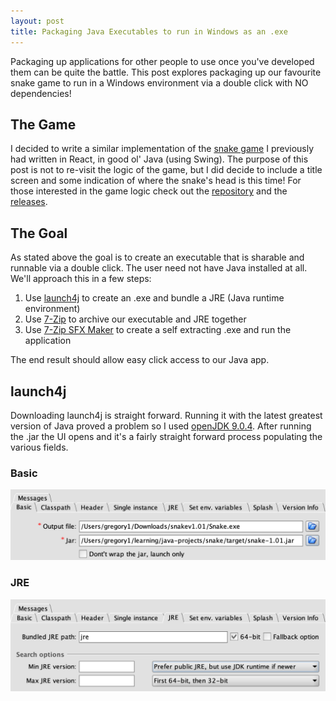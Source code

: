 ```yaml
---
layout: post
title: Packaging Java Executables to run in Windows as an .exe
---
```


Packaging up applications for other people to use once you've developed them can be quite the battle. This post explores packaging up our favourite snake game to run in a Windows environment via a double click with NO dependencies!

## The Game

I decided to write a similar implementation of the [snake game](2020-08-14-SNAKE_||_React.md) I previously had written in React, in good ol' Java (using Swing). The purpose of this post is not to re-visit the logic of the game, but I did decide to include a title screen and some indication of where the snake's head is this time! For those interested in the game logic check out the [repository](https://github.com/sgregory8/java-snake) and the [releases](https://github.com/sgregory8/java-snake/releases).

## The Goal

As stated above the goal is to create an executable that is sharable and runnable via a double click. The user need not have Java installed at all. We'll approach this in a few steps:

1. Use [launch4j](http://launch4j.sourceforge.net/) to create an .exe and bundle a JRE (Java runtime environment)
2. Use [7-Zip](https://www.7-zip.org/) to archive our executable and JRE together
3. Use [7-Zip SFX Maker](https://sourceforge.net/projects/sfx-maker/) to create a self extracting .exe and run the application

The end result should allow easy click access to our Java app.

## launch4j

Downloading launch4j is straight forward. Running it with the latest greatest version of Java proved a problem so I used [openJDK 9.0.4](https://jdk.java.net/archive/). After running the .jar the UI opens and it's a fairly straight forward process populating the various fields.

### Basic

![launch4j basic configuration](/images/launch4j_basic.png)

### JRE

![launch4j basic configuration](/images/launch4j_jre.png)
